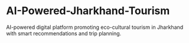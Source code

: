 # AI-Powered-Jharkhand-Tourism
AI-powered digital platform promoting eco-cultural tourism in Jharkhand with smart recommendations and trip planning.
